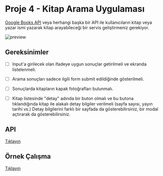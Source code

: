 # Proje 4 - Kitap Arama Uygulaması

[Google Books API](https://developers.google.com/books/docs/overview) veya herhangi başka bir API ile kullanıcıların kitap veya yazar ismi yazarak kitap arayabileceği bir servis geliştirmeniz gerekiyor. 


![preview](./preview.png)


## Gereksinimler
- [ ] Input'a girilecek olan ifadeye uygun sonuçlar getirilmeli ve ekranda listelenmeli.
- [ ] Arama sonuçları sadece ilgili form submit edildiğinde gösterilmeli.
- [ ] Sonuçlarda kitapların kapak fotoğrafları bulunmalı.
- [ ] Kitap listesinde "detay" adında bir buton olmalı ve bu butona tıklandığında kitap ile alakalı detay bilgiler verilmeli (sayfa sayısı, yayın tarihi vs.) Detay bilgilerini farklı bir sayfada da gösterebilirsiniz, bir modal açtırarak da gösterebilirsiniz.


## API
[Tıklayın](https://developers.google.com/books/docs/overview)


## Örnek Çalışma
[Tıklayın](https://fethica.github.io/BookSearch-React/)